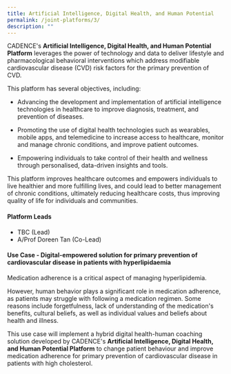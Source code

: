 ```yaml
---
title: Artificial Intelligence, Digital Health, and Human Potential
permalink: /joint-platforms/3/
description: ""
---
```

CADENCE's **Artificial Intelligence, Digital Health, and Human Potential Platform** leverages the power of technology and data to deliver lifestyle and pharmacological behavioral interventions which address modifiable cardiovascular disease (CVD) risk factors for the primary prevention of CVD. 

This platform has several objectives, including: 

* Advancing the development and implementation of artificial intelligence technologies in healthcare to improve diagnosis, treatment, and prevention of diseases.

* Promoting the use of digital health technologies such as wearables, mobile apps, and telemedicine to increase access to healthcare, monitor and manage chronic conditions, and improve patient outcomes.

* Empowering individuals to take control of their health and wellness through personalised, data-driven insights and tools.

This platform improves healthcare outcomes and empowers individuals to live healthier and more fulfilling lives, and could lead to better management of chronic conditions, ultimately reducing healthcare costs, thus improving quality of life for individuals and communities.

#### **Platform Leads**

* TBC (Lead)
* A/Prof Doreen Tan (Co-Lead)

#### **Use Case - Digital-empowered solution for primary prevention of cardiovascular disease in patients with hyperlipidaemia**

Medication adherence is a critical aspect of managing hyperlipidemia. 

However, human behavior plays a significant role in medication adherence, as patients may struggle with following a medication regimen. Some reasons include forgetfulness, lack of understanding of the medication's benefits, cultural beliefs, as well as individual values and beliefs about health and illness. 

This use case will implement a hybrid digital health-human coaching solution developed by CADENCE's **Artificial Intelligence, Digital Health, and Human Potential Platform** to change patient behaviour and improve medication adherence for primary prevention of cardiovascular disease in patients with high cholesterol.